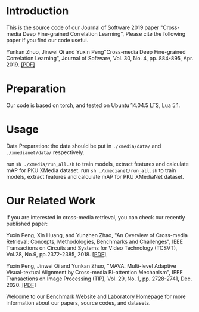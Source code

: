 # Introduction

This is the source code of our Journal of Software 2019 paper "Cross-media Deep Fine-grained Correlation Learning", Please cite the following paper if you find our code useful.

Yunkan Zhuo, Jinwei Qi and Yuxin Peng"Cross-media Deep Fine-grained Correlation Learning", Journal of Software, Vol. 30, No. 4, pp. 884-895, Apr. 2019. [[PDF]](http://59.108.48.34/tiki/download_paper.php?fileId=201825)

# Preparation
Our code is based on [torch](http://torch.ch/docs/getting-started.html), and tested on Ubuntu 14.04.5 LTS, Lua 5.1.

# Usage
Data Preparation: the data should be put in `./xmedia/data/` and `./xmedianet/data/` respectively.

run `sh ./xmedia/run_all.sh` to train models, extract features and calculate mAP for PKU XMedia dataset.
run `sh ./xmedianet/run_all.sh` to train models, extract features and calculate mAP for PKU XMediaNet dataset.

# Our Related Work
If you are interested in cross-media retrieval, you can check our recently published paper:

Yuxin Peng, Xin Huang, and Yunzhen Zhao, "An Overview of Cross-media Retrieval: Concepts, Methodologies, Benchmarks and Challenges", IEEE Transactions on Circuits and Systems for Video Technology (TCSVT), Vol.28, No.9, pp.2372-2385, 2018. [[PDF]](http://59.108.48.34/tiki/download_paper.php?fileId=201823)

Yuxin Peng, Jinwei Qi and Yunkan Zhuo, "MAVA: Multi-level Adaptive Visual-textual Alignment by Cross-media Bi-attention Mechanism", IEEE Transactions on Image Processing (TIP), Vol. 29, No. 1, pp. 2728-2741, Dec. 2020. [[PDF]](http://59.108.48.34/tiki/download_paper.php?fileId=201924)

Welcome to our [Benchmark Website](http://59.108.48.34/tiki/XMediaNet/) and [Laboratory Homepage](http://mipl.icst.pku.edu.cn) for more information about our papers, source codes, and datasets.